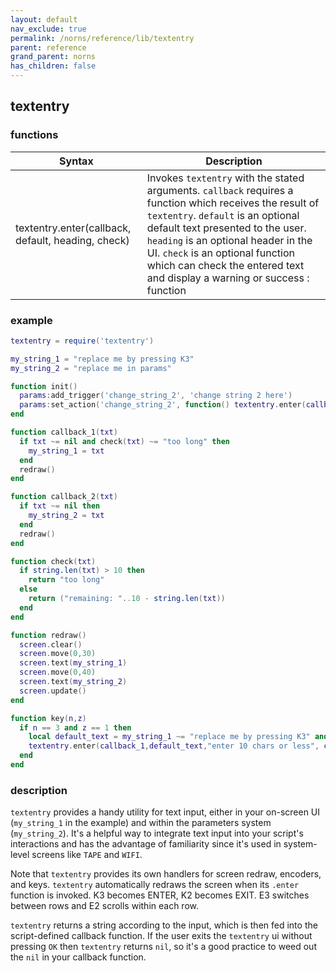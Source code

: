 ```yaml
---
layout: default
nav_exclude: true
permalink: /norns/reference/lib/textentry
parent: reference
grand_parent: norns
has_children: false
---
```


## textentry

### functions

| Syntax                                             | Description                                                                                                                                                                                                                                                                                                                                  |
| -------------------------------------------------- | -------------------------------------------------------------------------------------------------------------------------------------------------------------------------------------------------------------------------------------------------------------------------------------------------------------------------------------------- |
| textentry.enter(callback, default, heading, check) | Invokes `textentry` with the stated arguments. `callback` requires a function which receives the result of `textentry`. `default` is an optional default text presented to the user. `heading` is an optional header in the UI. `check` is an optional function which can check the entered text and display a warning or success : function |

### example

```lua
textentry = require('textentry')

my_string_1 = "replace me by pressing K3"
my_string_2 = "replace me in params"

function init()
  params:add_trigger('change_string_2', 'change string 2 here')
  params:set_action('change_string_2', function() textentry.enter(callback_2,my_string_2) end)
end

function callback_1(txt)
  if txt ~= nil and check(txt) ~= "too long" then
    my_string_1 = txt
  end
  redraw()
end

function callback_2(txt)
  if txt ~= nil then
    my_string_2 = txt
  end
  redraw()
end

function check(txt)
  if string.len(txt) > 10 then
    return "too long"
  else
    return ("remaining: "..10 - string.len(txt))
  end
end

function redraw()
  screen.clear()
  screen.move(0,30)
  screen.text(my_string_1)
  screen.move(0,40)
  screen.text(my_string_2)
  screen.update()
end

function key(n,z)
  if n == 3 and z == 1 then
    local default_text = my_string_1 ~= "replace me by pressing K3" and my_string_1 or ""
    textentry.enter(callback_1,default_text,"enter 10 chars or less", check)
  end
end
```

### description

`textentry` provides a handy utility for text input, either in your on-screen UI (`my_string_1` in the example) and within the parameters system (`my_string_2`). It's a helpful way to integrate text input into your script's interactions and has the advantage of familiarity since it's used in system-level screens like `TAPE` and `WIFI`.

Note that `textentry` provides its own handlers for screen redraw, encoders, and keys. `textentry` automatically redraws the screen when its `.enter` function is invoked. K3 becomes ENTER, K2 becomes EXIT. E3 switches between rows and E2 scrolls within each row.

`textentry` returns a string according to the input, which is then fed into the script-defined callback function. If the user exits the `textentry` ui without pressing `OK` then `textentry` returns `nil`, so it's a good practice to weed out the `nil` in your callback function.
